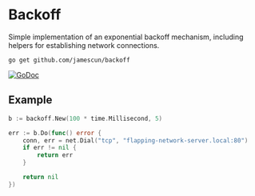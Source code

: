 Backoff
=======

Simple implementation of an exponential backoff mechanism, including helpers for establishing network connections.

	go get github.com/jamescun/backoff

[![GoDoc](https://godoc.org/github.com/jamescun/backoff?status.svg)](https://godoc.org/github.com/jamescun/backoff)


Example
-------

```go
b := backoff.New(100 * time.Millisecond, 5)

err := b.Do(func() error {
	conn, err = net.Dial("tcp", "flapping-network-server.local:80")
	if err != nil {
		return err
	}

	return nil
})
```
